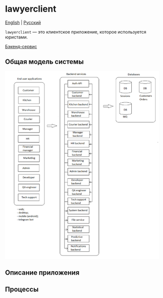 # lawyerclient

[English](lawyerclient.md) | [Русский](lawyerclient.ru.md)

`lawyerclient` — это клиентское приложение, которое используется юристами.

[Бэкенд-сервис](../backend/lawyerbackend.ru.md)

## Общая модель системы

![system_overall](../img/system_overall.png)

## Описание приложения

## Процессы
